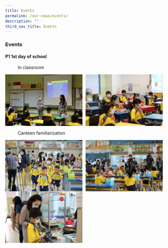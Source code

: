 ```yaml
---
title: Events
permalink: /our-news/events/
description: ""
third_nav_title: Events
---
```







### **Events**
#### **P1 1st day of school**

<figure>
	<figcaption>  In classroom
 </figcaption>
</figure>

<img src="/images/firstdayofsch1.jpg" style="width:49%" align=left>
<img src="/images/firstdayofsch2.jpg" style="width:49%" align=right>

<br clear="left">


<figure>
	<figcaption>  Canteen familiarization 
 </figcaption>
</figure>

<img src="/images/firstdayofsch3.jpg" style="width:49%" align=left>
<img src="/images/firstdayofsch4.jpg" style="width:49%" align=right>

<br clear="left">

<img src="/images/firstdayofsch5.jpg" style="width:49%" align=left>